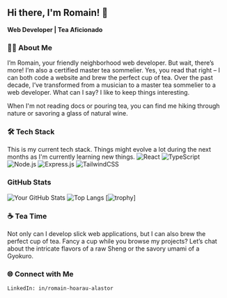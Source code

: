 ## Hi there, I'm Romain! 👋
**Web Developer | Tea Aficionado**

### 🧑‍💻 About Me
I’m Romain, your friendly neighborhood web developer.
But wait, there’s more! I’m also a certified master tea sommelier. Yes, you read that right – I can both code a website and brew the perfect cup of tea.
Over the past decade, I’ve transformed from a musician to a master tea sommelier to a web developer. What can I say? I like to keep things interesting.

When I'm not reading docs or pouring tea, you can find me hiking through nature or savoring a glass of natural wine.

### 🛠️ Tech Stack
This is my current tech stack. Things might evolve a lot during the next months as I'm currently learning new things.
![React](https://img.shields.io/badge/React-20232A?style=for-the-badge&logo=react&logoColor=white)
![TypeScript](https://img.shields.io/badge/TypeScript-007ACC?style=for-the-badge&logo=typescript&logoColor=white)
![Node.js](https://img.shields.io/badge/Node.js-339933?style=for-the-badge&logo=nodedotjs&logoColor=white)
![Express.js](https://img.shields.io/badge/Express.js-000000?style=for-the-badge&logo=express&logoColor=white)
![TailwindCSS](https://img.shields.io/badge/TailwindCSS-38B2AC?style=for-the-badge&logo=tailwind-css&logoColor=white)

### GitHub Stats
![Your GitHub Stats](https://github-readme-stats.vercel.app/api?username=Mokalbari&show_icons=true&theme=dracula)
![Top Langs](https://github-readme-stats.vercel.app/api/top-langs/?username=Mokalbari&size_weight=0.5&count_weight=0.5&theme=dracula)
[![trophy](https://github-profile-trophy.vercel.app/?username=Mokalbari&theme=dracula)]

### ☕ Tea Time
Not only can I develop slick web applications, but I can also brew the perfect cup of tea.
Fancy a cup while you browse my projects? Let’s chat about the intricate flavors of a raw Sheng or the savory umami of a Gyokuro.

### 🌐 Connect with Me
    LinkedIn: in/romain-hoarau-alastor
